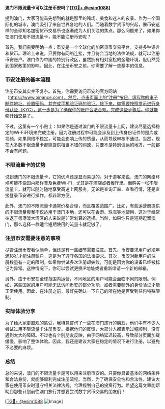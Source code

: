 **澳门不限流量卡可以注册币安吗？[[TG💪+ @esim1088](https://t.me/s/esim1088)]**

提到澳门，大家可能首先想到的就是那里的赌场、美食和迷人的夜景。作为一个国际化的城市，澳门吸引了来自世界各地的人们。而随着数字货币的兴起，像币安这样的全球知名加密货币交易所也逐渐成为人们关注的焦点。那么问题来了，如果你在澳门使用不限流量卡，能不能注册币安呢？

首先，我们需要明确一点：币安是一个全球化的加密货币交易平台，支持多种语言和货币。理论上来说，只要你有网络连接，并且符合当地的法律法规，就可以注册币安账户。澳门作为中国的特别行政区，虽然拥有相对宽松的金融环境，但仍然受到国家政策的影响。因此，在注册币安之前，你需要了解一些基本的信息。

### 币安注册的基本流程

注册币安其实并不复杂。首先，你需要访问币安的官方网站（https://www.binance.com）。然后，点击页面上的“注册”按钮，填写你的电子邮件地址、设置密码，并完成手机验证码的验证。接下来，你需要按照提示进行身份认证（KYC），这一步是为了确保你的账户合法合规。完成这些步骤后，你就能够开始交易了。

不过，这里有一个小贴士：如果你是通过澳门的不限流量卡上网，建议尽量选择稳定的Wi-Fi环境来完成注册。因为注册过程中可能会涉及到上传身份证件的照片或视频，如果网络不稳定，可能会影响上传的质量，从而导致审核不通过。当然，现在大多数不限流量卡都能提供相当不错的网速，只要不是特别偏远的地方，一般都不会有问题。

### 不限流量卡的优势

说到澳门的不限流量卡，它的优点还是显而易见的。对于游客来说，澳门的网络环境可能不像国内那样普及免费Wi-Fi，尤其是在酒店或者餐厅里。而购买一张不限流量卡，就可以随时随地享受高速上网服务。无论是查询汇率、查看行情，还是直接登录币安进行操作，都非常方便。

此外，澳门的不限流量卡通常价格合理，而且覆盖范围广。比如，有些运营商提供的不限流量套餐不仅适用于澳门本地，还可以在香港、珠海等地使用，这对于经常往返于粤港澳大湾区的人来说是非常划算的选择。当然，如果你只是短期逗留澳门，那么选择一款适合短期使用的流量卡就足够了。

### 注册币安需要注意的事项

尽管注册币安看似简单，但还是有一些细节需要注意。首先，币安要求用户必须年满18岁才能注册账户，这是为了遵守各国的法律要求。其次，币安对新用户的注册数量有一定的限制，如果你尝试多次注册却失败，可能是因为你的设备已经被标记为异常。这种情况下，你可以尝试更换IP地址或者重新申请一个新的邮箱。

另外，由于币安在全球范围内运营，不同地区的用户可能会面临不同的限制。例如，某些国家的用户可能无法访问币安的部分功能，或者需要额外的身份验证才能正常使用。因此，在注册之前，最好先确认一下自己的所在地是否受到任何特殊限制。

### 实际体验分享

为了给大家更直观的感受，我特意咨询了一些在澳门旅行的朋友，他们中有不少人尝试过用不限流量卡注册币安。根据他们的反馈，大部分人都表示过程顺利，没有遇到太大的障碍。不过也有个别朋友反映，由于网络延迟较高，导致部分页面加载缓慢，影响了整体体验。因此，我还是建议大家在稳定的情况下进行注册，以避免不必要的麻烦。

### 总结

总的来说，澳门的不限流量卡是可以用来注册币安的。只要你具备基本的网络条件和合法身份，就能够顺利完成注册流程。当然，为了确保安全性和合法性，建议大家在使用币安时遵守相关法律法规，合理规划自己的投资行为。希望这篇文章能帮助到那些计划前往澳门旅行并想要尝试数字货币交易的朋友们！

[[TG💪+ @esim1088](https://t.me/s/esim1088) ![Image](https://i.postimg.cc/4NQfJmqS/Snipaste-2025-05-13-00-14-12.png)]